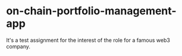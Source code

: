 # on-chain-portfolio-management-app
It's a test assignment for the interest of the role for a famous web3 company.
